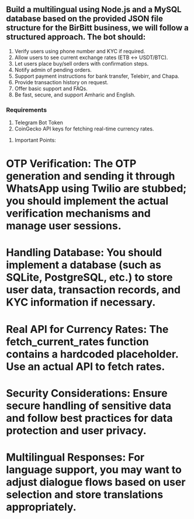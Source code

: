 ## Build a multilingual using Node.js and a MySQL database based on the provided JSON file structure for the BirBitt business, we will follow a structured approach. The bot should:
1. Verify users using phone number and KYC if required.
2. Allow users to see current exchange rates (ETB ↔ USDT/BTC).
3. Let users place buy/sell orders with confirmation steps.
4. Notify admin of pending orders.
5. Support payment instructions for bank transfer, Telebirr, and Chapa.
6. Provide transaction history on request.
7. Offer basic support and FAQs.
8. Be fast, secure, and support Amharic and English.

### Requirements
1. Telegram Bot Token
2. CoinGecko API keys for fetching real-time currency rates.






1) Important Points:
# OTP Verification: The OTP generation and sending it through WhatsApp using Twilio are stubbed; you should implement the actual verification mechanisms and manage user sessions.

# Handling Database: You should implement a database (such as SQLite, PostgreSQL, etc.) to store user data, transaction records, and KYC information if necessary.

# Real API for Currency Rates: The fetch_current_rates function contains a hardcoded placeholder. Use an actual API to fetch rates.

# Security Considerations: Ensure secure handling of sensitive data and follow best practices for data protection and user privacy.

# Multilingual Responses: For language support, you may want to adjust dialogue flows based on user selection and store translations appropriately.

